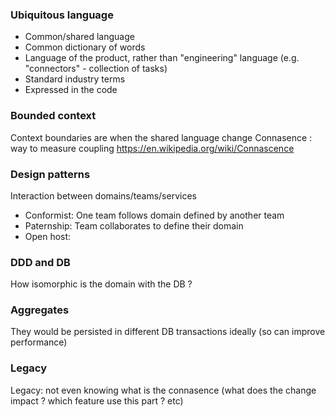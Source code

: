 ### Ubiquitous language

- Common/shared language
- Common dictionary of words
- Language of the product, rather than "engineering" language (e.g. "connectors" - collection of tasks)
- Standard industry terms
- Expressed in the code

### Bounded context

Context boundaries are when the shared language change
Connasence : way to measure coupling https://en.wikipedia.org/wiki/Connascence

### Design patterns

Interaction between domains/teams/services

- Conformist: One team follows domain defined by another team
- Paternship: Team collaborates to define their domain
- Open host: 

### DDD and DB

How isomorphic is the domain with the DB ?

### Aggregates

They would be persisted in different DB transactions ideally (so can improve performance)

### Legacy

Legacy: not even knowing what is the connasence (what does the change impact ? which feature use this part ? etc)
